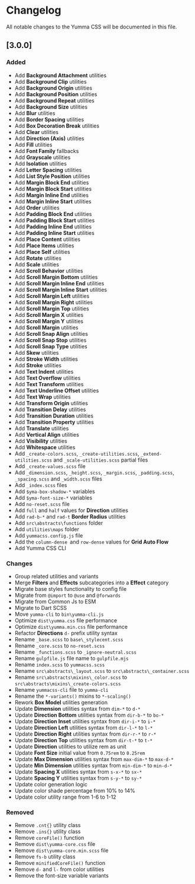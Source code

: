 # Changelog

All notable changes to the Yumma CSS will be documented in this file.

## [3.0.0]

### Added

- Add **Background Attachment** utilities
- Add **Background Clip** utilities
- Add **Background Origin** utilities
- Add **Background Position** utilities
- Add **Background Repeat** utilities
- Add **Background Size** utilities
- Add **Blur** utilities
- Add **Border Spacing** utilities
- Add **Box Decoration Break** utilities
- Add **Clear** utilities
- Add **Direction (Axis)** utilities
- Add **Fill** utilities
- Add **Font Family** fallbacks
- Add **Grayscale** utilities
- Add **Isolation** utilities
- Add **Letter Spacing** utilities
- Add **List Style Position** utilities
- Add **Margin Block End** utilities
- Add **Margin Block Start** utilities
- Add **Margin Inline End** utilities
- Add **Margin Inline Start** utilities
- Add **Order** utilities
- Add **Padding Block End** utilities
- Add **Padding Block Start** utilities
- Add **Padding Inline End** utilities
- Add **Padding Inline Start** utilities
- Add **Place Content** utilities
- Add **Place Items** utilities
- Add **Place Self** utilities
- Add **Rotate** utilities
- Add **Scale** utilities
- Add **Scroll Behavior** utilities
- Add **Scroll Margin Bottom** utilities
- Add **Scroll Margin Inline End** utilities
- Add **Scroll Margin Inline Start** utilities
- Add **Scroll Margin Left** utilities
- Add **Scroll Margin Right** utilities
- Add **Scroll Margin Top** utilities
- Add **Scroll Margin X** utilities
- Add **Scroll Margin Y** utilities
- Add **Scroll Margin** utilities
- Add **Scroll Snap Align** utilities
- Add **Scroll Snap Stop** utilities
- Add **Scroll Snap Type** utilities
- Add **Skew** utilities
- Add **Stroke Width** utilities
- Add **Stroke** utilities
- Add **Text Indent** utilities
- Add **Text Overflow** utilities
- Add **Text Transform** utilities
- Add **Text Underline Offset** utilities
- Add **Text Wrap** utilities
- Add **Transform Origin** utilities
- Add **Transition Delay** utilities
- Add **Transition Duration** utilities
- Add **Transition Property** utilities
- Add **Translate** utilities
- Add **Vertical Align** utilities
- Add **Visibility** utilities
- Add **Whitespace** utilities
- Add `_create-colors.scss`, `_create-utilities.scss`, `_extend-utilities.scss` and `_scale-utilities.scss` partial files
- Add `_create-values.scss` file
- Add `_dimension.scss`, `_height.scss`, `_margin.scss`, `_padding.scss`, `_spacing.scss` and `_width.scss` files
- Add `_index.scss` files
- Add `$yma-box-shadow-*` variables
- Add `$yma-font-size-*` variables
- Add `no-reset.scss` file
- Add `full` and `half` values for **Direction** utilities
- Add `rad-b-*` and `rad-t` **Border Radius** utilities
- Add `src\abstracts\functions` folder
- Add `utilities\maps` folder
- Add `yummacss.config.js` file
- Add the `column-dense `and `row-dense` values for **Grid Auto Flow**
- Add Yumma CSS CLI

### Changes

- Group related utilities and variants
- Merge **Filters** and **Effects** subcategories into a **Effect** category
- Migrate base styles functionality to config file
- Migrate from `@import` to `@use` and `@forwards`
- Migrate from Common Js to ESM
- Migrate to Dart SCSS
- Move `yumma-cli` to `bin\yumma-cli.js`
- Optimize `dist\yumma.css` file performance
- Optimize `dist\yumma.min.css` file performance
- Refactor **Directions** `d-` prefix utility syntax
- Rename `_base.scss` to `base\_stylecent.scss`
- Rename `_core.scss` to `no-reset.scss`
- Rename `_functions.scss` to `_ignore-neutral.scss`
- Rename `gulpfile.js` file name to `gulpfile.mjs`
- Rename `index.scss` to `yummacss.scss`
- Rename `src\abstracts\_layout.scss` to `src\abstracts\_container.scss`
- Rename `src\abstracts\mixins\_color.scss` to `src\abstracts\mixins\_create-colors.scss`
- Rename `yummacss-cli` file to `yumma-cli`
- Rename the `*-variants()` mixins to `*-scaling()`
- Rework **Box Model** utilities generation
- Update **Dimension** utilities syntax from `dim-*` to `d-*`
- Update **Direction Bottom** utilities syntax from `dir-b-*` to `bo-*`
- Update **Direction Inset** utilities syntax from `dir-i-*` to `i-*`
- Update **Direction Left** utilities syntax from `dir-l-*` to `l-*`
- Update **Direction Right** utilities syntax from `dir-r-*` to `r-*`
- Update **Direction Top** utilities syntax from `dir-t-*` to `t-*`
- Update **Direction** utilities to utilize rem as unit
- Update **Font Size** initial value from `0.75rem` to `0.25rem`
- Update **Max Dimension** utilities syntax from `max-dim-*` to `max-d-*`
- Update **Min Dimension** utilities syntax from `min-dim-*` to `min-d-*`
- Update **Spacing X** utilities syntax from `s-x-*` to `sx-*`
- Update **Spacing Y** utilities syntax from `s-y-*` to `sy-*`
- Update color generation logic
- Update color shade percentage from 10% to 14%
- Update color utility range from 1-6 to 1-12

### Removed

- Remove `.cnt{}` utility class
- Remove `.ins{}` utility class
- Remove `coreFile()` function
- Remove `dist\yumma-core.css` file
- Remove `dist\yumma-core.min.scss` file
- Remove `fs-b` utility class
- Remove `minifiedCoreFile()` function
- Remove `d-` and `l-` from color utilities
- Remove the font-size variable variants
